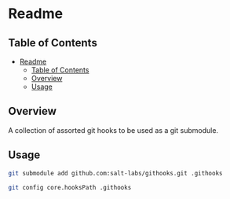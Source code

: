 # Readme

## Table of Contents

<!-- TOC -->

-   [Readme](#readme)
    -   [Table of Contents](#table-of-contents)
    -   [Overview](#overview)
    -   [Usage](#usage)

<!-- /TOC -->

## Overview

A collection of assorted git hooks to be used as a git submodule.

## Usage

```bash
git submodule add github.com:salt-labs/githooks.git .githooks

git config core.hooksPath .githooks
```
